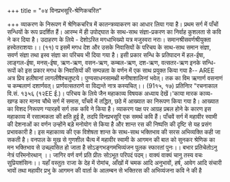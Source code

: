 +++
title = "०४ विनप्रभसूरि-श्रेणिकचरित"

+++
व्याकरण के निरूपण में श्रेणिकचरित्र में कातन्त्रव्याकरण का आधार लिया गया है। प्रथम सर्ग में पाँचों सन्धियों के रूप प्रदर्शित हैं। आरम्भ में ही उपोद्घात के साथ-साथ संज्ञा-प्रकरण का निर्वाह कुशलता से कवि ने कर दिया है। उदाहरण के लिये -
देशोऽस्ति मगधाभिख्यो यत्र मजुस्वरा नराः।
समानश्रीसवर्णश्रीयुक्ता हस्वेतराशयाः।। (११) प इसमें मगध देश और उसके निवासियों के परिचय के साथ-साथ समान संज्ञा, सवर्ण संज्ञा तथा इस्व संज्ञा का परिचय भी दिया गया है।
इसी प्रकार सन्धि के प्रतिपादन में हल-ईषा, लाङ्गल-ईषा, मनस्-ईषा, ऋण-ऋण, वसन-ऋण, कम्बल-ऋण, दश-ऋण, वत्सतर-ऋण इनके सन्धि-रूपों को इस प्रकार मगध के निवासियों की सम्पन्नता के वर्णन में एक साथ प्रयुक्त किया गया है-- AREE
अत्र प्रिय हलीषानां लागलीषैश्चतुष्टये।
पुण्यसाधनसामथ्री मनीषाशालिनां भवेत्। तक का विम ऋणार्ण वसनाणं च कम्बलाणं दशार्णवत्।
प्रार्णवत्सतराणे वा विद्यन्ते नात्र कस्यचित्।। (91१५, १७) प्रतिनिार
"रचनाकाल वि.सं. १३५६ (१२EE ई.)। परिचय के लिये जैन महाकाव्य विषयक अध्याय देखें।'काया मारक काव्य-खण्ड कार मानव चौथे सर्ग में समास, पाँचवें में तद्धित, छठे में आख्यात का निरूपण किया गया है। आख्यात का विशद निरूपण ग्यारहवें सर्ग तक कवि ने किया है।
व्याकरण पक्ष पर आग्रह प्रबल होने के कारण इस महाकाव्य में रसात्मकता की क्षति हुई है, तदपि विनप्रभसूरि एक समर्थ कवि हैं। पाँचवें सर्ग में महावीर स्वामी की देशनाओं का वर्णन उन्होंने बड़े मनोयोग से किया है और शान्त रस की निष्पत्ति की दृष्टि से यह प्रसंग प्रभावकारी है। इस महाकाव्य की एक विशेषता शान्त के साथ-साथ भक्तिभाव की सरस अभिव्यक्ति कही जा सकती है। वनपाल के मुख से गुणशील चैत्य में महावीर स्वामी के आगमन की बात को सुनकर श्रेणिक का मन भक्तिभाव से उच्छ्वसित हो जाता है
सोऽङ्गभङ्गमभिव्यंजन पुलक स्फारतां पुनः।। बभार प्रतिचेतोऽनु नेत्रं परिमनोरथान् ।। जागिर वर्ण वर्ण प्रति प्रीतः सोऽभूत परिपदं पदम्।
वाक्यं वाक्यं चानु तस्य वचः सुप्रियशंसिनः।। यहाँ वस्तुतः राजा के देह में रोमांच, आँखों में चमक आदि अनुभावों, हर्ष, आवेग आदि संचारी भावों तथा महावीर प्रभु के आगमन की वार्ता के आलम्बन से भक्तिरस की अभिव्यंजना कवि ने की है